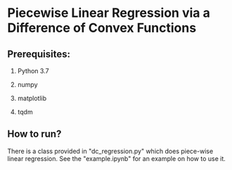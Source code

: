 # Piecewise Linear Regression via a Difference of Convex Functions

## Prerequisites:
1. Python 3.7

2. numpy

3. matplotlib

3. tqdm


## How to run?

There is a class provided in "dc_regression.py" which does piece-wise linear regression. See the "example.ipynb" for an example on how to use it.


